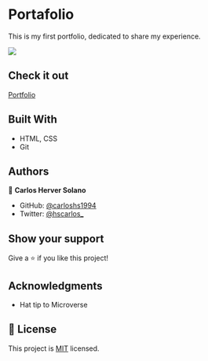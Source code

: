 # Portafolio
This is my first portfolio, dedicated to share my experience.

![](https://img.shields.io/badge/Microverse-blueviolet)

## Check it out
[Portfolio](https://carloshs1994.github.io/Portfolio/)

## Built With

- HTML, CSS
- Git

## Authors

👤 **Carlos Herver Solano**

- GitHub: [@carloshs1994](https://github.com/carloshs1994)
- Twitter: [@hscarlos_](https://twitter.com/hscarlos_)

## Show your support

Give a ⭐️ if you like this project!

## Acknowledgments

- Hat tip to Microverse

## 📝 License

This project is [MIT](./MIT.md) licensed.
